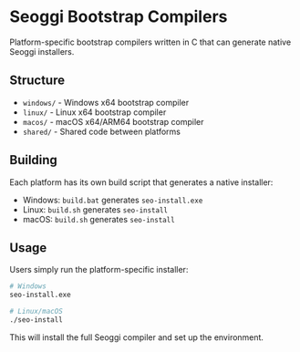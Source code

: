 # Seoggi Bootstrap Compilers

Platform-specific bootstrap compilers written in C that can generate native Seoggi installers.

## Structure
- `windows/` - Windows x64 bootstrap compiler
- `linux/` - Linux x64 bootstrap compiler  
- `macos/` - macOS x64/ARM64 bootstrap compiler
- `shared/` - Shared code between platforms

## Building
Each platform has its own build script that generates a native installer:
- Windows: `build.bat` generates `seo-install.exe`
- Linux: `build.sh` generates `seo-install`
- macOS: `build.sh` generates `seo-install`

## Usage
Users simply run the platform-specific installer:
```bash
# Windows
seo-install.exe

# Linux/macOS 
./seo-install
```

This will install the full Seoggi compiler and set up the environment.
